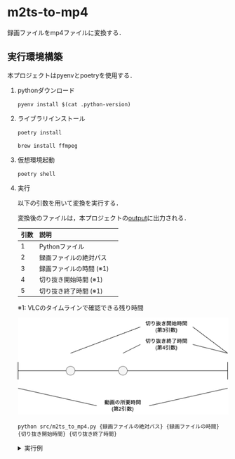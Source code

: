 # m2ts-to-mp4

録画ファイルをmp4ファイルに変換する．

## 実行環境構築

本プロジェクトはpyenvとpoetryを使用する．

1. pythonダウンロード

    ```shell
    pyenv install $(cat .python-version)
    ```

1. ライブラリインストール

    ```shell
    poetry install
    ```

    ```shell
    brew install ffmpeg
    ```

1. 仮想環境起動

    ```shell
    poetry shell
    ```

1. 実行

    以下の引数を用いて変換を実行する．

    変換後のファイルは，本プロジェクトの[output](output)に出力される．

    | 引数 | 説明 |
    | --- | --- |
    | 1 | Pythonファイル |
    | 2 | 録画ファイルの絶対パス |
    | 3 | 録画ファイルの時間 (※1)　|
    | 4 | 切り抜き開始時間 (※1) |
    | 5 | 切り抜き終了時間 (※1) |

    ※1: VLCのタイムラインで確認できる残り時間

    ![time](docs/assets/time.drawio.png)

    ```shell
    python src/m2ts_to_mp4.py {録画ファイルの絶対パス} {録画ファイルの時間} {切り抜き開始時間} {切り抜き終了時間}
    ```

    <details>

    <summary>実行例</summary>

    ```shell
    python src/m2ts_to_mp4.py 'file/to/absolute/path/file_name.m2ts' 00:49:05 00:40:00 00:39:30
    ```

    </details>
